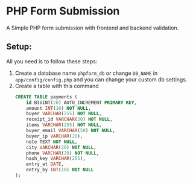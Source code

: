 # PHP Form Submission

A Simple PHP form submission with frontend and backend validation.

## Setup:

All you need is to follow these steps:

1. Create a database name `phpform_db` or change `DB_NAME` in `app/config/config.php` and you can change your custom db settings.
2. Create a table with this command
   ```sql
   CREATE TABLE payments (
       id BIGINT(20) AUTO_INCREMENT PRIMARY KEY,
       amount INT(10) NOT NULL,
       buyer VARCHAR(255) NOT NULL,
       receipt_id VARCHAR(20) NOT NULL,
       items VARCHAR(255) NOT NULL,
       buyer_email VARCHAR(50) NOT NULL,
       buyer_ip VARCHAR(20),
       note TEXT NOT NULL,
       city VARCHAR(20) NOT NULL,
       phone VARCHAR(20) NOT NULL,
       hash_key VARCHAR(255),
       entry_at DATE,
       entry_by INT(10) NOT NULL
   );
   ```
